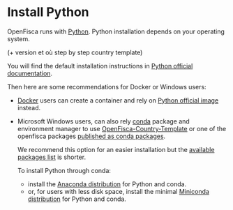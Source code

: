 # Install Python

OpenFisca runs with [Python](https://www.python.org/).
Python installation depends on your operating system.

(+ version et où step by step country template)

You will find the default installation instructions in [Python official documentation](https://www.python.org/downloads/).

Then here are some recommendations for Docker or Windows users:
* [Docker](https://www.docker.com) users can create a container and rely on [Python official image](https://hub.docker.com/_/python) instead.
* Microsoft Windows users, can also rely [conda](https://docs.conda.io/en/latest/) package and environment manager to use [OpenFisca-Country-Template](https://anaconda.org/search?q=openfisca-country-template) or one of the openfisca packages [published as conda packages](https://anaconda.org/search?q=openfisca).
  
  We recommend this option for an easier installation but the [available packages list](https://anaconda.org/search?q=openfisca) is shorter.  
  
  To install Python through conda: 
  * install the [Anaconda distribution](https://anaconda.org) for Python and conda.
  * or, for users with less disk space, install the minimal [Miniconda distribution](https://docs.conda.io/en/latest/miniconda.html) for Python and conda.